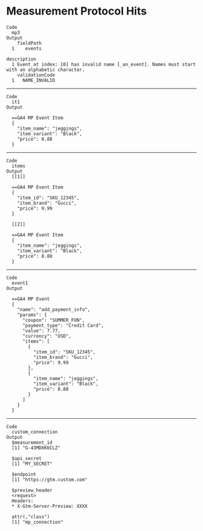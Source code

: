 # Measurement Protocol Hits

    Code
      mp3
    Output
        fieldPath
      1    events
                                                                                             description
      1 Event at index: [0] has invalid name [_an_event]. Names must start with an alphabetic character.
        validationCode
      1   NAME_INVALID

---

    Code
      it1
    Output
      
      ==GA4 MP Event Item
      {
        "item_name": "jeggings",
        "item_variant": "Black",
        "price": 8.88
      } 

---

    Code
      items
    Output
      [[1]]
      
      ==GA4 MP Event Item
      {
        "item_id": "SKU_12345",
        "item_brand": "Gucci",
        "price": 9.99
      } 
      
      [[2]]
      
      ==GA4 MP Event Item
      {
        "item_name": "jeggings",
        "item_variant": "Black",
        "price": 8.88
      } 
      

---

    Code
      event1
    Output
      
      ==GA4 MP Event
      {
        "name": "add_payment_info",
        "params": {
          "coupon": "SUMMER_FUN",
          "payment_type": "Credit Card",
          "value": 7.77,
          "currency": "USD",
          "items": [
            {
              "item_id": "SKU_12345",
              "item_brand": "Gucci",
              "price": 9.99
            },
            {
              "item_name": "jeggings",
              "item_variant": "Black",
              "price": 8.88
            }
          ]
        }
      } 

---

    Code
      custom_connection
    Output
      $measurement_id
      [1] "G-43MDXK6CLZ"
      
      $api_secret
      [1] "MY_SECRET"
      
      $endpoint
      [1] "https://gtm.custom.com"
      
      $preview_header
      <request>
      Headers:
      * X-Gtm-Server-Preview: XXXX
      
      attr(,"class")
      [1] "mp_connection"

